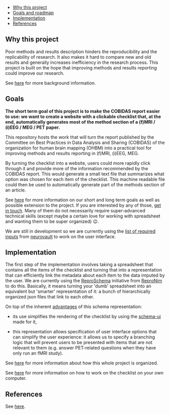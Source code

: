 <!-- TOC -->

-   [Why this project](#why-this-project)
-   [Goals and roadmap](#goals-and-roadmap)
-   [Implementation](#implementation)
-   [References](#references)

<!-- /TOC -->

## Why this project

Poor methods and results description hinders the reproducibility and the
replicability of research. It also makes it hard to compare new and old results
and generally increases inefficiency in the research process. This project is
built on the hope that improving methods and results reporting could improve our
research.

See [here](./10-motivations.md) for more background information.

## Goals

**The short term goal of this project is to make the COBIDAS report easier to
use: we want to create a website with a clickable checklist that, at the end,
automatically generates most of the method section of a (f)MRI / (i)EEG / MEG /
PET paper.**

This repository hosts the work that will turn the report published by the
Committee on Best Practices in Data Analysis and Sharing (COBIDAS) of the
organization for human brain mapping (OHBM) into a practical tool for improving
methods and results reporting in (f)MRI, (i)EEG, MEG.

By turning the checklist into a website, users could more rapidly click through
it and provide more of the information recommended by the COBIDAS report. This
would generate a small text file that summarizes what option was chosen for each
item of the checklist. This machine readable file could then be used to
automatically generate part of the methods section of an article.

See [here](./20-goals.md) for more information on our short and long term goals
as well as possible extension to the project. If you are interested by any of
those, [get in touch](../README.md#how-to-reach-us). Many of them do not
necessarily require super-advanced technical skills (except maybe a certain love
for working with spreadsheet and wanting them to be super organized) :wink:.

We are still in development so we are currently using the
[list of required inputs](../inputs/csv/cobidas_neurovault.csv) from
[neurovault](https://www.neurovault.org/) to work on the user interface.

<!-- ```
├── 00-index.md
├── 10-motivations.md
├── 20-goals.md
├── 30-general-organization.md
├── 40-spreadsheet-content.md
├── 50-how-to-render-the-checklist.md
├── 80-how-to-contribute.md
├── 90-contributors.md
└── 99-references.md
``` -->

## Implementation

<!-- TODO -->

The first step of the implementation involves taking a spreadsheet that contains
all the items of the checklist and turning that into a representation that can
efficiently link the metadata about each item to the data imputed by the user.
We are currently using the
[ReproSchema](https://github.com/ReproNim/reproschema) initiative from
[ReproNim](http://www.repronim.org/) to do this. Basically, it means turning
your 'dumb' spreadsheet into an equivalent but 'smarter' representation of it: a
bunch of hierarchically organized json files that link to each other.

On top of the inherent
[advantages](https://github.com/ReproNim/reproschema#30-advantages-of-current-representation)
of this schema representation:

-   its use simplifies the rendering of the checklist by using the
    [schema-ui](https://github.com/ReproNim/schema-ui) made for it,

-   this representation allows specification of user interface options that can
    simplify the user experience: it allows us to specify a branching logic that
    will prevent users to be presented with items that are not relevant to them
    (e.g. answer PET-related questions when they have only run an fMRI study).

See [here](./30-general-organization.md) for more information about how this
whole project is organized.

See [here](./50-how-to-render-the-checklist.md) for more information on how to
work on the checklist on your own computer.

## References

See [here](99-references.md).
